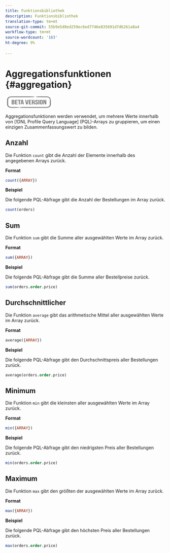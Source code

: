 ```yaml
---
title: Funktionsbibliothek
description: Funktionsbibliothek
translation-type: tm+mt
source-git-commit: 55b9e5d8ed259ec6ed7746e835691d7d6261a8a4
workflow-type: tm+mt
source-wordcount: '163'
ht-degree: 9%

---
```


# Aggregationsfunktionen {#aggregation}

![](../../assets/do-not-localize/badge.png)

Aggregationsfunktionen werden verwendet, um mehrere Werte innerhalb von [!DNL Profile Query Language] (PQL)-Arrays zu gruppieren, um einen einzigen Zusammenfassungswert zu bilden.

## Anzahl

Die Funktion `count` gibt die Anzahl der Elemente innerhalb des angegebenen Arrays zurück.

**Format**

```sql
count({ARRAY})
```

**Beispiel**

Die folgende PQL-Abfrage gibt die Anzahl der Bestellungen im Array zurück.

```sql
count(orders)
```

## Sum

Die Funktion `sum` gibt die Summe aller ausgewählten Werte im Array zurück.

**Format**

```sql
sum({ARRAY})
```

**Beispiel**

Die folgende PQL-Abfrage gibt die Summe aller Bestellpreise zurück.

```sql
sum(orders.order.price)
```

## Durchschnittlicher

Die Funktion `average` gibt das arithmetische Mittel aller ausgewählten Werte im Array zurück.

**Format**

```sql
average({ARRAY})
```

**Beispiel**

Die folgende PQL-Abfrage gibt den Durchschnittspreis aller Bestellungen zurück.

```sql
average(orders.order.price)
```

## Minimum

Die Funktion `min` gibt die kleinsten aller ausgewählten Werte im Array zurück.

**Format**

```sql
min({ARRAY})
```

**Beispiel**

Die folgende PQL-Abfrage gibt den niedrigsten Preis aller Bestellungen zurück.

```sql
min(orders.order.price)
```

## Maximum

Die Funktion `max` gibt den größten der ausgewählten Werte im Array zurück.

**Format**

```sql
max({ARRAY})
```

**Beispiel**

Die folgende PQL-Abfrage gibt den höchsten Preis aller Bestellungen zurück.

```sql
max(orders.order.price)
```
